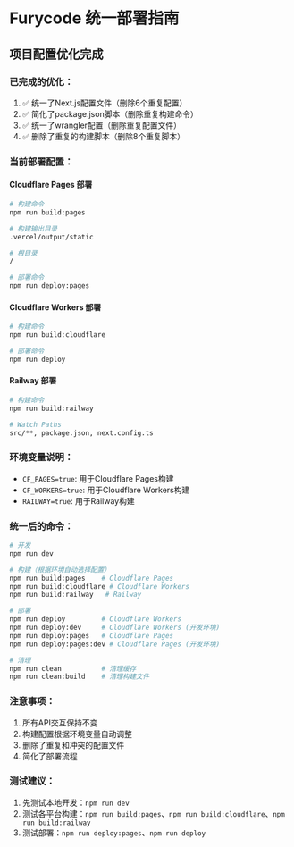 # Furycode 统一部署指南

## 项目配置优化完成

### 已完成的优化：
1. ✅ 统一了Next.js配置文件（删除6个重复配置）
2. ✅ 简化了package.json脚本（删除重复构建命令）
3. ✅ 统一了wrangler配置（删除重复配置文件）
4. ✅ 删除了重复的构建脚本（删除8个重复脚本）

### 当前部署配置：

#### Cloudflare Pages 部署
```bash
# 构建命令
npm run build:pages

# 构建输出目录
.vercel/output/static

# 根目录
/

# 部署命令
npm run deploy:pages
```

#### Cloudflare Workers 部署
```bash
# 构建命令
npm run build:cloudflare

# 部署命令
npm run deploy
```

#### Railway 部署
```bash
# 构建命令
npm run build:railway

# Watch Paths
src/**, package.json, next.config.ts
```

### 环境变量说明：
- `CF_PAGES=true`: 用于Cloudflare Pages构建
- `CF_WORKERS=true`: 用于Cloudflare Workers构建  
- `RAILWAY=true`: 用于Railway构建

### 统一后的命令：
```bash
# 开发
npm run dev

# 构建（根据环境自动选择配置）
npm run build:pages    # Cloudflare Pages
npm run build:cloudflare # Cloudflare Workers
npm run build:railway   # Railway

# 部署
npm run deploy         # Cloudflare Workers
npm run deploy:dev     # Cloudflare Workers (开发环境)
npm run deploy:pages   # Cloudflare Pages
npm run deploy:pages:dev # Cloudflare Pages (开发环境)

# 清理
npm run clean          # 清理缓存
npm run clean:build    # 清理构建文件
```

### 注意事项：
1. 所有API交互保持不变
2. 构建配置根据环境变量自动调整
3. 删除了重复和冲突的配置文件
4. 简化了部署流程

### 测试建议：
1. 先测试本地开发：`npm run dev`
2. 测试各平台构建：`npm run build:pages`、`npm run build:cloudflare`、`npm run build:railway`
3. 测试部署：`npm run deploy:pages`、`npm run deploy` 